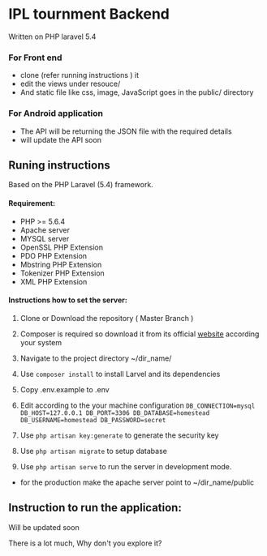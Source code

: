 # IPL tournment Backend
Written on PHP laravel 5.4

### For Front end
- clone (refer running instructions ) it
- edit the views under resouce/
- And static file like css, image, JavaScript goes in the public/ directory

### For Android application
- The API will be returning the JSON file with the required details
- will update the API soon

## Runing instructions
Based on the PHP Laravel (5.4) framework.

#### Requirement:

- PHP >= 5.6.4
- Apache server
- MYSQL server
- OpenSSL PHP Extension
- PDO PHP Extension
- Mbstring PHP Extension
- Tokenizer PHP Extension
- XML PHP Extension

#### Instructions how to set the server:

1. Clone or Download the repository ( Master Branch )

2. Composer is required so download it from its official [website](https://getcomposer.org/) according your system

3. Navigate to the project directory ~/dir_name/

4. Use `composer install` to install Larvel and its dependencies   

5. Copy .env.example to .env

6. Edit according to the your machine configuration
        `DB_CONNECTION=mysql
         DB_HOST=127.0.0.1
         DB_PORT=3306
         DB_DATABASE=homestead
         DB_USERNAME=homestead
         DB_PASSWORD=secret`  


7. Use `php artisan key:generate` to generate the security key

8. Use `php artisan migrate` to setup database

9. Use `php artisan serve`  to run the server in development mode.
  - for the production make the apache server point to ~/dir_name/public  

## Instruction to run the application:
  Will be updated soon

There is a lot much, Why don't you explore it?
